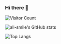 ### Hi there 👋
![Visitor Count](https://profile-counter.glitch.me/all-smile/count.svg)

![all-smile's GitHub stats](https://github-readme-stats.vercel.app/api?username=all-smile&show_icons=true&theme=linxi-520)

![Top Langs](https://github-readme-stats.vercel.app/api/top-langs/?username=all-smile&layout=compact&theme=linxi-520)
